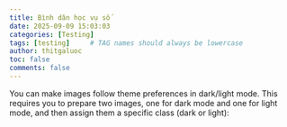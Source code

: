 ```yaml
---
title: Bình dân học vụ số
date: 2025-09-09 15:03:03
categories: [Testing]
tags: [testing]     # TAG names should always be lowercase
author: thitgaluoc
toc: false
comments: false
---
```




You can make images follow theme preferences in dark/light mode. This requires you to prepare two images, one for dark mode and one for light mode, and then assign them a specific class (dark or light):

